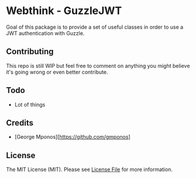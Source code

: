 # Webthink - GuzzleJWT

Goal of this package is to provide a set of useful classes in order to use a JWT authentication with Guzzle.

## Contributing

This repo is still WIP but feel free to comment on anything you might believe it's going wrong or even better contribute.

## Todo

- Lot of things

## Credits

- [George Mponos][https://github.com/gmponos]

## License

The MIT License (MIT). Please see [License File](LICENSE.md) for more information.
